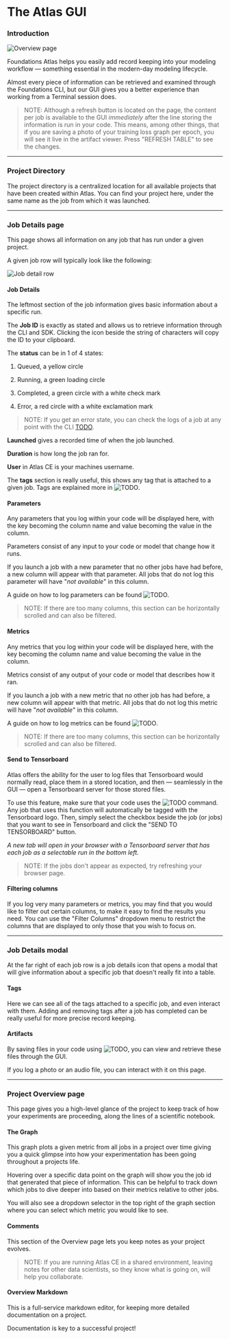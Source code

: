 # The Atlas GUI

### Introduction

![Overview page](assets/images/overview.png "Overview page")

Foundations Atlas helps you easily add record keeping into your modeling workflow — something essential in the modern-day modeling lifecycle.

Almost every piece of information can be retrieved and examined through the Foundations CLI, but our GUI gives you a better experience than working from a Terminal session does.

> NOTE: Although a refresh button is located on the page, the content per job is available to the GUI *immediately* after the
line storing the information is run in your code. This means, among other things, that if you are saving a photo of your 
training loss graph per epoch, you will see it live in the artifact viewer. Press "REFRESH TABLE" to see the changes.

---

### Project Directory

The project directory is a centralized location for all available projects that have been created within Atlas.
You can find your project here, under the same name as the job from which it was launched.

---

### Job Details page

This page shows all information on any job that has run under a given project.

A given job row will typically look like the following:

![Job detail row](assets/images/job-details-page-job-row.png "Job detail row")

#### Job Details

The leftmost section of the job information gives basic information about a specific run.

The **Job ID** is exactly as stated and allows us to retrieve information through the CLI and SDK. Clicking the icon beside
the string of characters will copy the ID to your clipboard.

The **status** can be in 1 of 4 states:
 
 1. Queued, a yellow circle
 
 2. Running, a green loading circle

 3. Completed, a green circle with a white check mark

 4. Error, a red circle with a white exclamation mark
 
> NOTE: If you get an error state, you can check the logs of a job at any point with the CLI [TODO]().

**Launched** gives a recorded time of when the job launched.

**Duration** is how long the job ran for.

**User** in Atlas CE is your machines username.

The **tags** section is really useful, this shows any tag that is attached to a given job. Tags are explained more in
![TODO](https://dessa-atlas-community-docs.readthedocs-hosted.com/en/latest/sdk-reference/SDK/).

#### Parameters

Any parameters that you log within your code will be displayed here, with the key becoming the column name and value
becoming the value in the column.

Parameters consist of any input to your code or model that change how it runs.

If you launch a job with a new parameter that no other jobs have had before, a new column will appear
with that parameter. All jobs that do not log this parameter will have "*not available*" in this column.

A guide on how to log parameters can be found ![TODO](Link-to-logging-params).

> NOTE: If there are too many columns, this section can be horizontally scrolled and can also be filtered.

#### Metrics

Any metrics that you log within your code will be displayed here, with the key becoming the column name and value
becoming the value in the column.

Metrics consist of any output of your code or model that describes how it ran.

If you launch a job with a new metric that no other job has had before, a new column will appear
with that metric. All jobs that do not log this metric will have "*not available*" in this column.

A guide on how to log metrics can be found ![TODO](Link-to-logging-metrics).

> NOTE: If there are too many columns, this section can be horizontally scrolled and can also be filtered.

#### Send to Tensorboard

Atlas offers the ability for the user to log files that Tensorboard would normally read, place them in a stored location,
and then — seamlessly in the GUI — open a Tensorboard server for those stored files.

To use this feature, make sure that your code uses the ![TODO](Link-to-SDK) command. Any job that uses this function will
automatically be tagged with the Tensorboard logo. Then, simply select the checkbox beside the job (or jobs) that you
want to see in Tensorboard and click the "SEND TO TENSORBOARD" button.

*A new tab will open in your browser with a Tensorboard server that has each job as a selectable run in the bottom left.*

> NOTE: If the jobs don't appear as expected, try refreshing your browser page.

#### Filtering columns

If you log very many parameters or metrics, you may find that you would like to
filter out certain columns, to make it easy to find the results you need. You can use the "Filter Columns" dropdown menu to 
restrict the columns that are displayed to only those that you wish to focus on.

---

### Job Details modal

At the far right of each job row is a job details icon that opens a modal that will give information
about a specific job that doesn't really fit into a table. 

#### Tags

Here we can see all of the tags attached to a specific job, and even interact with them. Adding and removing
tags after a job has completed can be really useful for more precise record keeping.

#### Artifacts

By saving files in your code using ![TODO](Link-to-save-artifact), you can view and retrieve these files through the GUI.

If you log a photo or an audio file, you can interact with it on this page.

---

### Project Overview page

This page gives you a high-level glance of the project to keep track of how your experiments are proceeding, along the 
lines of a scientific notebook.

#### The Graph

This graph plots a given metric from all jobs in a project over time giving you a quick glimpse into how your 
experimentation has been going throughout a projects life.

Hovering over a specific data point on the graph will show you the job id that generated that piece of information. This
can be helpful to track down which jobs to dive deeper into based on their metrics relative to other jobs. 

You will also see a dropdown selector in the top right of the graph section where you can select which metric you would
like to see.

#### Comments

This section of the Overview page lets you keep notes as your project evolves. 

> NOTE: If you are running Atlas CE in a shared environment, leaving notes for other data scientists, so they know what
is going on, will help you collaborate.

#### Overview Markdown

This is a full-service markdown editor, for keeping more detailed documentation on a project. 

Documentation is key to a successful project!